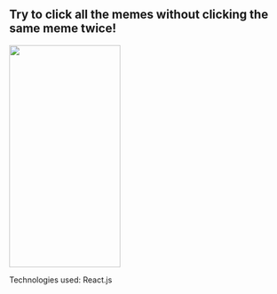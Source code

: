 <h2>Try to click all the memes without clicking the same meme twice!</h2>

<img src="https://images-na.ssl-images-amazon.com/images/I/71waNyxyiVL.jpg" data-canonical-src="https://images-na.ssl-images-amazon.com/images/I/71waNyxyiVL.jpg" width="200" height="400" />

Technologies used:
React.js
